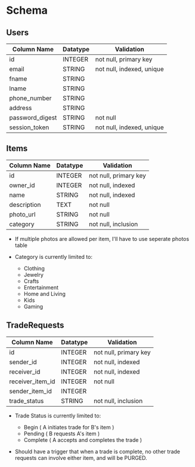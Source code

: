 # Schema

## Users

| Column Name     | Datatype | Validation                |
|-----------------|----------|---------------------------|
| id              | INTEGER  | not null, primary key     |
| email           | STRING   | not null, indexed, unique |
| fname           | STRING   |                           |
| lname           | STRING   |                           |
| phone_number    | STRING   |                           |
| address         | STRING   |                           |
| password_digest | STRING   | not null                  |
| session_token   | STRING   | not null, indexed, unique |

## Items

| Column Name | Datatype | Validation            |
|-------------|----------|-----------------------|
| id          | INTEGER  | not null, primary key |
| owner_id    | INTEGER  | not null, indexed     |
| name        | STRING   | not null, indexed     |
| description | TEXT     | not null              |
| photo_url   | STRING   | not null              |
| category    | STRING   | not null, inclusion   |

- If multiple photos are allowed per item, I'll have to use
seperate photos table

- Category is currently limited to:
  - Clothing
  - Jewelry
  - Crafts
  - Entertainment
  - Home and Living
  - Kids
  - Gaming

## TradeRequests

| Column Name      | Datatype | Validation            |
|------------------|----------|-----------------------|
| id               | INTEGER  | not null, primary key |
| sender_id        | INTEGER  | not null, indexed     |
| receiver_id      | INTEGER  | not null, indexed     |
| receiver_item_id | INTEGER  | not null              |
| sender_item_id   | INTEGER  |                       |
| trade_status     | STRING   | not null, inclusion   |

- Trade Status is currently limited to:
  - Begin ( A initiates trade for B's item )
  - Pending ( B requests A's item )
  - Complete ( A accepts and completes the trade )

- Should have a trigger that when a trade is complete, no other
trade requests can involve either item, and will be PURGED.